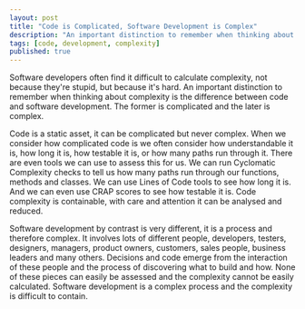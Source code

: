 ```yaml
---
layout: post
title: "Code is Complicated, Software Development is Complex"
description: "An important distinction to remember when thinking about complexity is the difference between code and software development. The former is complicated and the later is complex."
tags: [code, development, complexity]
published: true
---
```

Software developers often find it difficult to calculate complexity, not because they're stupid, but because it's hard. An important distinction to remember when thinking about complexity is the difference between code and software development. The former is complicated and the later is complex. 

Code is a static asset, it can be complicated but never complex. When we consider how complicated code is we often consider how understandable it is, how long it is, how testable it is, or how many paths run through it. There are even tools we can use to assess this for us. We can run Cyclomatic Complexity checks to tell us how many paths run through our functions, methods and classes. We can use Lines of Code tools to see how long it is. And we can even use CRAP scores to see how testable it is. Code complexity is containable, with care and attention it can be analysed and reduced.

Software development by contrast is very different, it is a process and therefore complex. It involves lots of different people, developers, testers, designers, managers, product owners, customers, sales people, business leaders and many others. Decisions and code emerge from the interaction of these people and the process of discovering what to build and how. None of these pieces can easily be assessed and the complexity cannot be easily calculated. Software development is a complex process and the complexity is difficult to contain.